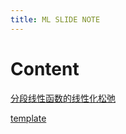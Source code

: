 ```yaml
---
title: ML SLIDE NOTE
---
```


# Content

[分段线性函数的线性化松弛](./分段线性函数的线性化松弛.html)

[template](./template.html)


